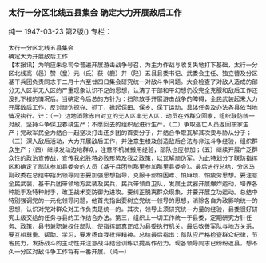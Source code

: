 ### 太行一分区北线五县集会  确定大力开展敌后工作
纯一
1947-03-23
第2版()
专栏：

    太行一分区北线五县集会
    确定大力开展敌后工作
    【本报讯】为响应朱总司令普遍开展游击战争号召，为主力作战与收复失地打下基础，太行一分区北线高（邑）赞（皇）元（氏）获（鹿）井（陉）五县县委书记、武委会主任、独立营及分区基干兵团负责同志于二月十六至廿四日集会研究统一对敌斗争问题。大会检查了对敌人造成的部分无人区半无人区的严重现象认识不足的思想，认清了干部和平幻想仍没完全克服和敌后工作还没扎下根的情况后。当确定今后总的方针为：扫除放手开展游击战争的障碍，全民武装起来大力开展敌后工作，反对顽伪掠夺、抓丁，掀起保田、保乡、保丁运动，具体任务及办法各县依当地情况执行。计：（一）边地消除赤白对立的无人区半无人区，动员在外群众回家，组织联防统一对敌，坚持斗争保卫春耕生产；不愿回去的组织起进行生产。（二）争取逃亡人员返回按家生产；党政军民全力结合一起坚决打击还乡团的首要分子，并结合争取瓦解其次要与胁从分子；（三）深入敌后活动，大力开展敌后工作，并注意生根及创造敌后合法与非法斗争经验，组织群众生产；（四）继续发动边地群众，注意不机械搬用经验，部队也应参加；（五）继续开展广泛群众性的政治宣传战，宣传我必胜蒋必败形势及我之政策，以瓦解顽伪军。为此特划分了联防指挥区和确定了部队参加县委会的人员（基干兵团到那里参加那里县委会）。最后进行总结，分区马副政委在总结中指出领导同志要加强思想指导，克服干部怕困难、怕麻烦、怕疲劳思想。要注意全民武装，基干兵团带领地方武装及民兵，民兵带领自卫队，发展土武器开展爆炸运动，培养各种能手及特种射手，改正战术变防御为进攻。要纠正脱离群众现象，并要开展立功运动。总结中特别强调党的一元化领导问题，他首先指出要树立党统一领导的思想，消除各自为政影响统一的思想，认识对党对群众对工作负责是统一的。其次，领导上须研究统一力量的经验，县委很好研究上级交给的任务与县的工作结合办法。第三，组织上一切工作统一于县委，定期研究方针任务、政策，县书兼职兼权住部队，使指挥部真正成为县委执行机关。最后改善军队与地方关系，要互相尊重、帮助、学习，要发扬自我批评精神。总结最后指出：部队应严格检查群众纪律，节省民力，发扬战斗的主动性并注意战斗结合训练以提高作战力。现各领导同志已纷纷返县，想不久一分区对敌斗争工作将有一番开展。（纯一）
